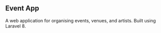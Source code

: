 
## Event App
A web application for organising events, venues, and artists. Built using Laravel 8.



